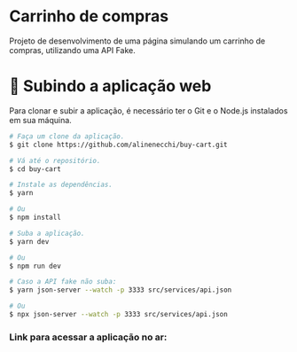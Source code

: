 # Carrinho de compras

Projeto de desenvolvimento de uma página simulando um carrinho de compras, utilizando uma API Fake.

# 🚀 Subindo a aplicação web

Para clonar e subir a aplicação, é necessário ter o Git e o Node.js instalados em sua máquina.

```bash
# Faça um clone da aplicação.
$ git clone https://github.com/alinenecchi/buy-cart.git

# Vá até o repositório.
$ cd buy-cart

# Instale as dependências.
$ yarn

# Ou
$ npm install

# Suba a aplicação.
$ yarn dev

# Ou
$ npm run dev

# Caso a API fake não suba:
$ yarn json-server --watch -p 3333 src/services/api.json

# Ou
$ npx json-server --watch -p 3333 src/services/api.json

```

### Link para acessar a aplicação no ar:

